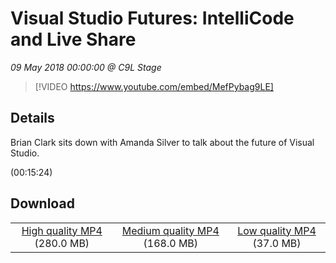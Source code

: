 # Visual Studio Futures: IntelliCode and Live Share

*09 May 2018 00:00:00 @ C9L Stage*

> [!VIDEO https://www.youtube.com/embed/MefPybag9LE]

## Details

<p>Brian Clark sits down with Amanda Silver to talk about the future of Visual Studio.</p> (00:15:24)

## Download

||||
|:--:|:----:|:-:|
|[High quality MP4](https://sec.ch9.ms/ch9/0de0/56b79ee0-9fd8-4099-9075-5512e7090de0/Build2018AmandaSilverIntelliCode_high.mp4) (280.0 MB)|[Medium quality MP4](https://sec.ch9.ms/ch9/0de0/56b79ee0-9fd8-4099-9075-5512e7090de0/Build2018AmandaSilverIntelliCode_mid.mp4) (168.0 MB)|[Low quality MP4](https://sec.ch9.ms/ch9/0de0/56b79ee0-9fd8-4099-9075-5512e7090de0/Build2018AmandaSilverIntelliCode.mp4) (37.0 MB)|